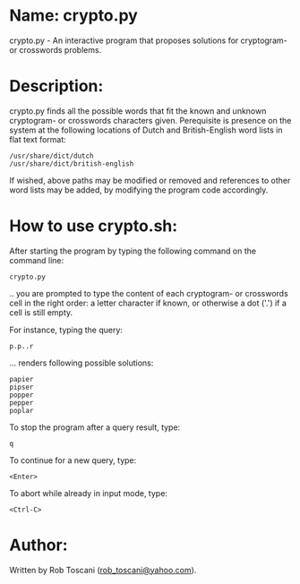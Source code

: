 # Name: crypto.py
crypto.py - An interactive program that proposes solutions for cryptogram- or crosswords problems.

# Description:
crypto.py finds all the possible words that fit the known and unknown cryptogram- or crosswords characters given. Perequisite is presence on the system at the following locations of Dutch and British-English word lists in flat text format:

	/usr/share/dict/dutch
	/usr/share/dict/british-english

If wished, above paths may be modified or removed and references to other word lists may be added, by modifying the program code accordingly.

# How to use crypto.sh:
After starting the program by typing the following command on the command line:

	crypto.py

.. you are prompted to type the content of each cryptogram- or crosswords cell in the right order: a letter character if known, or otherwise a dot ('.') if a cell is still empty.

For instance, typing the query:

	p.p..r

... renders following possible solutions:

	papier
	pipser
	popper
	pepper
	poplar

To stop the program after a query result, type:

	q

To continue for a new query, type:

    <Enter>

To abort while already in input mode, type:

	<Ctrl-C>

# Author:
Written by Rob Toscani (rob_toscani@yahoo.com).

